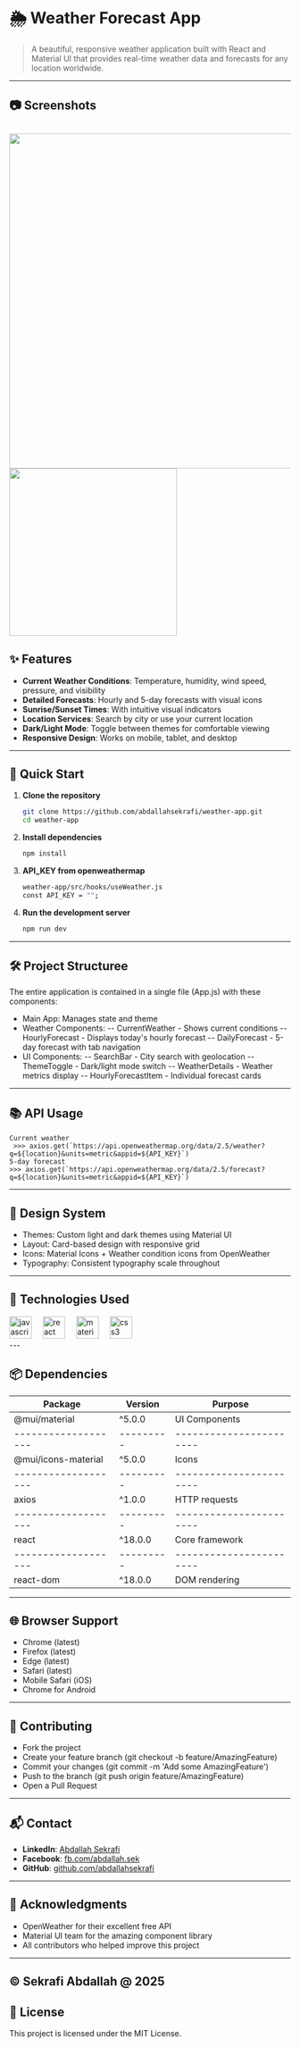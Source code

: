 # 🌦️ Weather Forecast App

> A beautiful, responsive weather application built with React and Material UI that provides real-time weather data and forecasts for any location worldwide.
---
## 📷 Screenshots

<img src="screenshots/web.png" width="600"> <img src="screenshots/mob.png" width="300">
---

## ✨ Features

- **Current Weather Conditions**: Temperature, humidity, wind speed, pressure, and visibility
- **Detailed Forecasts**: Hourly and 5-day forecasts with visual icons
- **Sunrise/Sunset Times**: With intuitive visual indicators
- **Location Services**: Search by city or use your current location
- **Dark/Light Mode**: Toggle between themes for comfortable viewing
- **Responsive Design**: Works on mobile, tablet, and desktop
---
## 🚀 Quick Start

1. **Clone the repository**
   ```bash
   git clone https://github.com/abdallahsekrafi/weather-app.git
   cd weather-app
2. **Install dependencies**
   ```bash
   npm install
3. **API_KEY from openweathermap**
   ```bash
   weather-app/src/hooks/useWeather.js
   const API_KEY = "";
4. **Run the development server**
   ```bash
   npm run dev
---

## 🛠️ Project Structuree

The entire application is contained in a single file (App.js) with these components:
- Main App: Manages state and theme
- Weather Components:
  -- CurrentWeather - Shows current conditions
  -- HourlyForecast - Displays today's hourly forecast
  -- DailyForecast - 5-day forecast with tab navigation
- UI Components:
  -- SearchBar - City search with geolocation
  -- ThemeToggle - Dark/light mode switch
  -- WeatherDetails - Weather metrics display
  -- HourlyForecastItem - Individual forecast cards
---

## 📚 API Usage
    Current weather
     >>> axios.get(`https://api.openweathermap.org/data/2.5/weather?q=${location}&units=metric&appid=${API_KEY}`)
    5-day forecast
    >>> axios.get(`https://api.openweathermap.org/data/2.5/forecast?q=${location}&units=metric&appid=${API_KEY}`)
---

## 🎨 Design System

- Themes: Custom light and dark themes using Material UI
- Layout: Card-based design with responsive grid
- Icons: Material Icons + Weather condition icons from OpenWeather
- Typography: Consistent typography scale throughout
---

## 💼 Technologies Used

<div align="left">
  <img src="https://cdn.simpleicons.org/javascript/F7DF1E" height="40" alt="javascript logo" />
  <img width="12" />
  <img src="https://skillicons.dev/icons?i=react" height="40" alt="react logo" />
  <img width="12" />
  <img src="https://skillicons.dev/icons?i=materialui" height="40" alt="materialui logo" />
  <img width="12" />
  <img src="https://skillicons.dev/icons?i=css" height="40" alt="css3 logo" />
</div>
---

## 📦 Dependencies

| Package      | Version     | Purpose            |
|-------------------|---------|-----------------------|
| @mui/material	| ^5.0.0	| UI Components
|-------------------|---------|-----------------------|
| @mui/icons-material	| ^5.0.0	| Icons
|-------------------|---------|-----------------------|
| axios	| ^1.0.0	| HTTP requests
|-------------------|---------|-----------------------|
| react	| ^18.0.0	| Core framework
|-------------------|---------|-----------------------|
| react-dom	| ^18.0.0	| DOM rendering
---

## 🌐 Browser Support

- Chrome (latest)
- Firefox (latest)
- Edge (latest)
- Safari (latest)
- Mobile Safari (iOS)
- Chrome for Android
---

## 🤝 Contributing

- Fork the project
- Create your feature branch (git checkout -b feature/AmazingFeature)
- Commit your changes (git commit -m 'Add some AmazingFeature')
- Push to the branch (git push origin feature/AmazingFeature)
- Open a Pull Request
---

## 📬 Contact

- **LinkedIn**: [Abdallah Sekrafi](https://www.linkedin.com/in/abdallah-sekrafi-47232889/)
- **Facebook**: [fb.com/abdallah.sek](https://www.facebook.com/abdallah.sek/)
- **GitHub**: [github.com/abdallahsekrafi](https://github.com/abdallahsekrafi)

---

## 🙏 Acknowledgments

- OpenWeather for their excellent free API
- Material UI team for the amazing component library
- All contributors who helped improve this project
---
## © Sekrafi Abdallah @ 2025
## 📜 License
This project is licensed under the MIT License.
